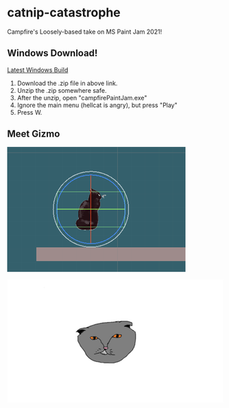 # catnip-catastrophe
Campfire's Loosely-based take on MS Paint Jam 2021!

## Windows Download!
[Latest Windows Build](https://drive.google.com/file/d/1z5efoQqF0aOwTj_9laz5abPVtBXnrcGr/view?usp=sharing)

1. Download the .zip file in above link.
2. Unzip the .zip somewhere safe.
3. After the unzip, open "campfirePaintJam.exe"
4. Ignore the main menu (hellcat is angry), but press "Play"
5. Press W.


## Meet Gizmo
![gizmoIdle](docs/gizmoIdleTest.gif?raw=true "gizmoIdle")

![hellcat](Assets/Materials/Hellcat.png?raw=true "hellcat")


